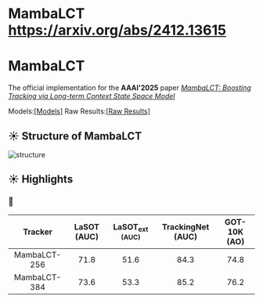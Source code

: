# MambaLCT https://arxiv.org/abs/2412.13615
# MambaLCT 
The official implementation for the **AAAI'2025** paper [_MambaLCT: Boosting Tracking via Long-term Context State Space Model_](https://arxiv.org/abs/2412.13615) 

Models:[[Models]](https://drive.google.com/drive/folders/1PtpomZNItT6B7gdf4hnH3nGdnRJPVVT0?usp=drive_link)
Raw Results:[[Raw Results]](https://drive.google.com/drive/folders/1nuU4LyH1NLPs1U9mrxNCdkhptv6Vc2Nr?usp=drive_link)


## :sunny: Structure of MambaLCT 
![structure](https://github.com/GXNU-ZhongLab/MambaLCT/blob/main/assets/arch.png)


## :sunny: Highlights

### :star2: 


| Tracker     | LaSOT (AUC)|LaSOT<sub>ext (AUC)|TrackingNet (AUC)|GOT-10K (AO)
|:-----------:|:----------:|:-----------------:|:---------------:|:----------:
| MambaLCT-256| 71.8       | 51.6              | 84.3            | 74.8         
| MambaLCT-384| 73.6       | 53.3              | 85.2            | 76.2         
